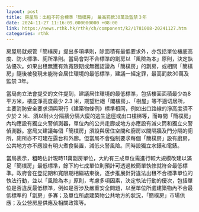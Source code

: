 ```yaml
---
layout: post
title: 房屋局：出租不符合標準「簡樸房」　最高罰款30萬及監禁３年
date: 2024-11-27 11:16:09.000000000 +08:00
link: https://news.rthk.hk/rthk/ch/component/k2/1781008-20241127.htm
categories: rthk
---
```


房屋局就規管「簡樸房」提出多項準則，除面積有最低要求外，亦包括單位樓底高度、防火標準、廁所準則。當局會對不合標準的劏房以「風險為本」原則，決定執法優次。如果出租無獲有效寬限期或無獲認證為「簡樸房」的劏房，或相關「簡樸房」隨後被發現未能符合居住環境的最低標準，建議一經定罪，最高罰款30萬及監禁 3年。

當局向立法會提交的文件提到，建議居住環境的最低標準，包括樓面面積最少為8平方米，樓底淨高度最少 2.3 米，期望杜絕「閣樓房」、「樹屋」等不適切居所，主要消防安全要求須與現行《建築物條例》標準相同，例如出口路線的淨高度須不少於 2 米、須以耐火分隔牆分隔大廈的逃生途徑或出口樓梯等，而每間「簡樸房」內均應設有獨立火警偵測器，單位內的公共走廊或地方亦應設有滅火筒和獨立火警偵測器。當局又建議每個「簡樸房」須設與居住空間和廚房以間隔牆及門分隔的廁所，廁所亦不可建在露台和外廊。但當局不會強制要求每個「簡樸房」設有廚房，公共地方亦不應設有明火煮食裝置，減低火警風險。同時設獨立水錶和電錶。

當局表示，粗略估計現時11萬劏房單位，大約有三成單位需進行較大規模改建以滿足「簡樸房」最低標準，餘下約七成單位則預計可透過較簡單執修就符合最低標準。政府會在登記期和寬限期相繼結束後，逐步推展針對違法出租不合標準單位的執法行動，並以「風險為本」原則，考慮多項因素，決定執法行動的優次，包括單位是否違反最低標準，例如是否涉及嚴重安全問題，以至單位所處建築物內不合最低標準的「劏房」多寡；及單位所處建築物公共地方的狀況，「簡樸房」市場供應；及公營房屋供應及相關政策等。
